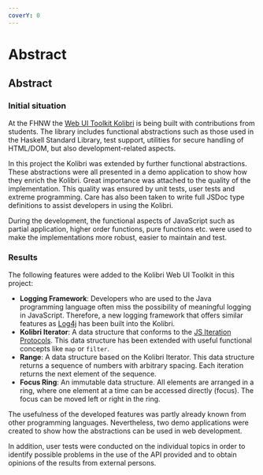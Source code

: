 ```yaml
---
coverY: 0
---
```


# Abstract

## Abstract

### Initial situation

At the FHNW  the [Web UI Toolkit Kolibri](https://webengineering-fhnw.github.io/Kolibri/) is being built with contributions from students. The library includes functional abstractions such as those used in the Haskell Standard Library, test support, utilities for secure handling of HTML/DOM, but also development-related aspects.

In this project the Kolibri was extended by further functional abstractions. These abstractions were all presented in a demo application to show how they enrich the Kolibri. Great importance was attached to the quality of the implementation. This quality was ensured by unit tests, user tests and extreme programming. Care has also been taken to write full JSDoc type definitions to assist developers in using the Kolibri.

During the development, the functional aspects of JavaScript such as partial application, higher order functions, pure functions etc. were used to make the implementations more robust, easier to maintain and test.

### Results

The following features were added to the Kolibri Web UI Toolkit in this project:&#x20;

* **Logging Framework**: Developers who are used to the Java programming language often miss the possibility of meaningful logging in JavaScript. Therefore, a new logging framework that offers similar features as [Log4j](https://logging.apache.org/log4j/2.x/) has been built into the Kolibri.
* **Kolibri Iterator**: A data structure that conforms to the [JS Iteration Protocols](https://developer.mozilla.org/en-US/docs/Web/JavaScript/Reference/Iteration\_protocols). This data structure has been extended with useful functional concepts like `map` or `filter`.&#x20;
* **Range**: A data structure based on the Kolibri Iterator. This data structure returns a sequence of numbers with arbitrary spacing. Each iteration returns the next element of the sequence.
* **Focus Ring**: An immutable data structure. All elements are arranged in a ring, where one element at a time can be accessed directly (focus). The focus can be moved left or right in the ring.

The usefulness of the developed features was partly already known from other programming languages. Nevertheless, two demo applications were created to show how the abstractions can be used in web development.

In addition, user tests were conducted on the individual topics in order to identify possible problems in the use of the API provided and to obtain opinions of the results from external persons.

